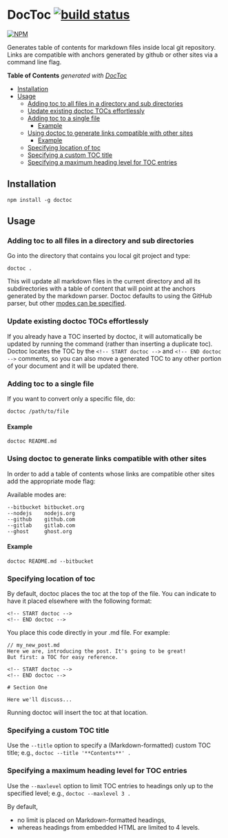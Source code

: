 #  DocToc [![build status](https://secure.travis-ci.org/thlorenz/doctoc.png)](http://travis-ci.org/thlorenz/doctoc)

[![NPM](https://nodei.co/npm/doctoc.png?downloads=true&stars=true)](https://nodei.co/npm/doctoc/)

Generates table of contents for markdown files inside local git repository. Links are compatible with anchors generated
by github or other sites via a command line flag.

<!-- START doctoc generated TOC please keep comment here to allow auto update -->
<!-- DON'T EDIT THIS SECTION, INSTEAD RE-RUN doctoc TO UPDATE -->
**Table of Contents**  *generated with [DocToc](https://github.com/thlorenz/doctoc)*

- [Installation](#installation)
- [Usage](#usage)
  - [Adding toc to all files in a directory and sub directories](#adding-toc-to-all-files-in-a-directory-and-sub-directories)
  - [Update existing doctoc TOCs effortlessly](#update-existing-doctoc-tocs-effortlessly)
  - [Adding toc to a single file](#adding-toc-to-a-single-file)
    - [Example](#example)
  - [Using doctoc to generate links compatible with other sites](#using-doctoc-to-generate-links-compatible-with-other-sites)
    - [Example](#example-1)
  - [Specifying location of toc](#specifying-location-of-toc)
  - [Specifying a custom TOC title](#specifying-a-custom-toc-title)
  - [Specifying a maximum heading level for TOC entries](#specifying-a-maximum-heading-level-for-toc-entries)

<!-- END doctoc generated TOC please keep comment here to allow auto update -->


## Installation

    npm install -g doctoc

## Usage

### Adding toc to all files in a directory and sub directories

Go into the directory that contains you local git project and type:
    
    doctoc .

This will update all markdown files in the current directory and all its
subdirectories with a table of content that will point at the anchors generated
by the markdown parser. Doctoc defaults to using the GitHub parser, but other [modes can be specified](#using-doctoc-to-generate-links-compatible-with-other-sites).

### Update existing doctoc TOCs effortlessly

If you already have a TOC inserted by doctoc, it will automatically be updated by running the command (rather than inserting a duplicate toc). Doctoc locates the TOC by the `<!-- START doctoc -->` and `<!-- END doctoc -->` comments, so you can also move a generated TOC to any other portion of your document and it will be updated there.

### Adding toc to a single file

If you want to convert only a specific file, do:

    doctoc /path/to/file

#### Example

    doctoc README.md

### Using doctoc to generate links compatible with other sites

In order to add a table of contents whose links are compatible other sites add the appropriate mode flag:

Available modes are:

```
--bitbucket bitbucket.org
--nodejs    nodejs.org
--github    github.com
--gitlab    gitlab.com
--ghost     ghost.org
```

#### Example

    doctoc README.md --bitbucket

### Specifying location of toc

By default, doctoc places the toc at the top of the file. You can indicate to have it placed elsewhere with the following format:

```
<!-- START doctoc -->
<!-- END doctoc -->
```

You place this code directly in your .md file. For example:

```
// my_new_post.md
Here we are, introducing the post. It's going to be great!
But first: a TOC for easy reference.

<!-- START doctoc -->
<!-- END doctoc -->

# Section One

Here we'll discuss...

```

Running doctoc will insert the toc at that location.

### Specifying a custom TOC title

Use the `--title` option to specify a (Markdown-formatted) custom TOC title; e.g., `doctoc --title '**Contents**' .`

### Specifying a maximum heading level for TOC entries

Use the `--maxlevel` option to limit TOC entries to headings only up to the specified level; e.g., `doctoc --maxlevel 3 .`

By default,

- no limit is placed on Markdown-formatted headings,
- whereas headings from embedded HTML are limited to 4 levels.
